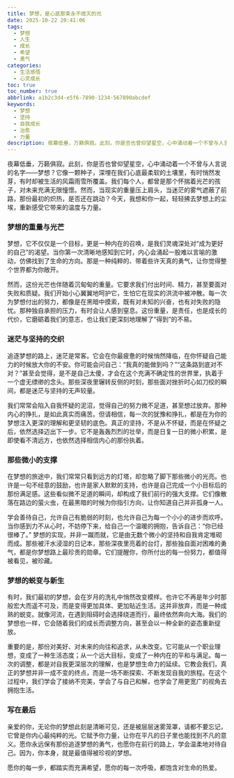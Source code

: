 ```yaml
---
title: 梦想，是心底那束永不熄灭的光
date: 2025-10-22 20:41:06
tags:
  - 梦想
  - 人生
  - 成长
  - 希望
  - 勇气
categories:
  - 生活感悟
  - 心灵成长
toc: true
toc_number: true
abbrlink: a1b2c3d4-e5f6-7890-1234-567890abcdef
keywords:
  - 梦想
  - 坚持
  - 自我成长
  - 治愈
  - 力量
description: 夜幕低垂，万籁俱寂。此刻，你是否也曾仰望星空，心中涌动着一个不曾与人言说的名字——梦想？它像一颗种子，深埋在我们心底最柔软的土壤里，有时悄然发芽，有时却被生活的风霜雨雪所覆盖。今天，我想和你一起，轻轻拂去梦想上的尘埃，重新感受它带来的温度与力量。
---
```


夜幕低垂，万籁俱寂。此刻，你是否也曾仰望星空，心中涌动着一个不曾与人言说的名字——梦想？它像一颗种子，深埋在我们心底最柔软的土壤里，有时悄然发芽，有时却被生活的风霜雨雪所覆盖。我们每个人，都曾是那个怀揣着光芒的孩子，对未来充满无限憧憬。然而，当现实的重量压上肩头，当迷茫的雾气遮蔽了前路，那份最初的炽热，是否还在跳动？今天，我想和你一起，轻轻拂去梦想上的尘埃，重新感受它带来的温度与力量。

### 梦想的重量与光芒

梦想，它不仅仅是一个目标，更是一种内在的召唤，是我们灵魂深处对“成为更好的自己”的渴望。当你第一次清晰地感知到它时，内心会涌起一股难以言喻的激动，仿佛找到了生命的方向。那是一种纯粹的、带着些许天真的勇气，让你觉得整个世界都为你敞开。

然而，这份光芒也伴随着沉甸甸的重量。它要求我们付出时间、精力，甚至要面对失败和质疑。我们开始小心翼翼地呵护它，生怕它在现实的洪流中被冲散。每一次为梦想付出的努力，都像是在黑暗中摸索，既有对未知的兴奋，也有对失败的隐忧。那种独自承担的压力，有时会让人感到窒息。这份重量，是责任，也是成长的代价，它磨砺着我们的意志，也让我们更深刻地理解了“得到”的不易。

### 迷茫与坚持的交织

追逐梦想的路上，迷茫是常客。它会在你最疲惫的时候悄然降临，在你怀疑自己能力的时候放大你的不安。你可能会问自己：“我真的能做到吗？”“这条路到底对不对？”甚至会觉得，是不是自己太傻，才会在这个充满不确定性的世界里，执着于一个虚无缥缈的念头。那些深夜里辗转反侧的时刻，那些面对挫折时心如刀绞的瞬间，都是迷茫与坚持的无声较量。

我们常常会陷入自我怀疑的泥沼，觉得自己的努力微不足道，甚至想过放弃。那种内心的挣扎，是如此真实而痛苦。但请相信，每一次的犹豫和挣扎，都是在为你的梦想注入更深的理解和更坚韧的底色。真正的坚持，不是从不怀疑，而是在怀疑之后，依然选择迈出下一步。它不是轰轰烈烈的壮举，而是日复一日的微小积累，是即使看不清远方，也依然选择相信内心的那份执着。

### 那些微小的支撑

在梦想的旅途中，我们常常只看到远方的灯塔，却忽略了脚下那些微小的光亮。也许是一句不经意的鼓励，也许是家人默默的支持，也许是自己完成一个小目标后的那份满足感。这些看似微不足道的瞬间，却构成了我们前行的强大支撑。它们像散落在路边的萤火虫，在最黑暗的时候为你指引方向，让你知道自己并非孤身一人。

学会善待自己，允许自己有脆弱的时刻，也允许自己为每一个小小的进步而欢呼。当你感到力不从心时，不妨停下来，给自己一个温暖的拥抱，告诉自己：“你已经很棒了。” 梦想的实现，并非一蹴而就，它是由无数个微小的坚持和自我肯定堆砌而成。那些被汗水浸湿的日记本，那些深夜里亮着的台灯，那些独自面对困难的勇气，都是你梦想路上最珍贵的勋章。它们提醒你，你所付出的每一份努力，都值得被看见，被珍藏。

### 梦想的蜕变与新生

有时，我们最初的梦想，会在岁月的洗礼中悄然改变模样。也许它不再是年少时那般宏大而遥不可及，而是变得更加具体、更加贴近生活。这并非放弃，而是一种成熟的蜕变。就像河流，在遇到阻碍时会选择绕道而行，最终依然奔向大海。我们的梦想也一样，它会随着我们的成长而调整方向，甚至会以一种全新的姿态重新绽放。

重要的是，那份对美好、对未来的向往和追求，从未改变。它可能从一个职业理想，变成了一种生活态度；从一个远大目标，变成了一种内在的平和与满足。每一次的调整，都是对自我更深层次的理解，也是梦想生命力的延续。它教会我们，真正的梦想并非一成不变的终点，而是一场不断探索、不断发现自我的旅程。在这个过程中，我们学会了接纳不完美，学会了与自己和解，也学会了用更宽广的视角去拥抱生活。

### 写在最后

亲爱的你，无论你的梦想此刻是清晰可见，还是被层层迷雾笼罩，请都不要忘记，它曾是你内心最纯粹的光。它赋予你力量，让你在平凡的日子里也能找到不凡的意义。愿你永远保有那份追逐梦想的勇气，也愿你在前行的路上，学会温柔地对待自己。因为，你本身，就是最值得被珍视的梦想。

愿你的每一步，都踏实而充满希望，愿你的每一次呼吸，都饱含对生命的热爱。